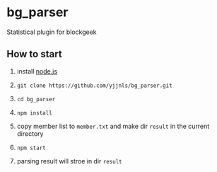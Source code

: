 # bg_parser
Statistical plugin for blockgeek

## How to start
1.  install [node.js](https://nodejs.org/dist/v10.13.0/node-v10.13.0-x64.msi)
2.  `git clone https://github.com/yjjnls/bg_parser.git`
3.  `cd bg_parser`
4.  `npm install`

5.  copy member list to `member.txt` and make dir `result` in the current directory
6.  `npm start`
7.  parsing result will stroe in dir `result`
